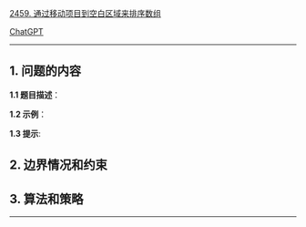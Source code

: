 [2459. 通过移动项目到空白区域来排序数组](https://leetcode.cn/problems/sort-array-by-moving-items-to-empty-space)

[ChatGPT](chat.openai.com)

---

## 1. 问题的内容
**1.1 题目描述**：

**1.2 示例**：

**1.3 提示**:

## 2. 边界情况和约束


## 3. 算法和策略

---

